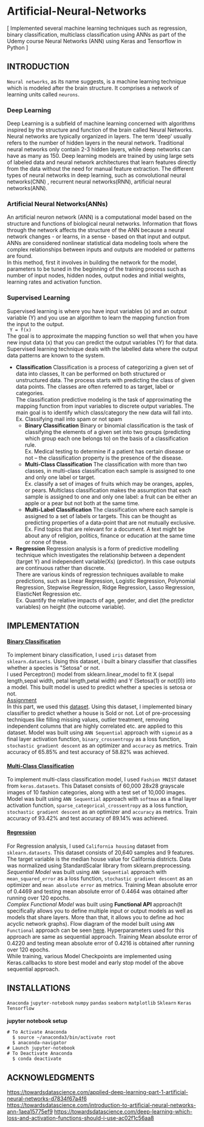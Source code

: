 # Artificial-Neural-Networks
[ Implemented several machine learning techniques such as regression, binary classification, multiclass classification using ANNs as part of the Udemy course Neural Networks (ANN) using Keras and Tensorflow in Python ] 

## INTRODUCTION
`Neural networks`, as its name suggests, is a machine learning technique which is modeled after the brain structure. It comprises a network of learning units called `neurons`. <br>
### Deep Learning
Deep Learning is a subfield of machine learning concerned with algorithms inspired by the structure and function of the brain called Neural Networks. Neural networks are typically organized in layers. The term 'deep' usually refers to the number of hidden layers in the neural network. Traditional neural networks only contain 2-3 hidden layers, while deep networks can have as many as 150. Deep learning models are trained by using large sets of labeled data and neural network architectures that learn features directly from the data without the need for manual feature extraction. The different types of neural networks in deep learning, such as convolutional neural networks(CNN) , recurrent neural networks(RNN), artificial neural networks(ANN).
### Artificial Neural Networks(ANNs)
An artificial neuron network (ANN) is a computational model based on the structure and functions of biological neural networks. Information that flows through the network affects the structure of the ANN because a neural network changes - or learns, in a sense - based on that input and output.<br>
ANNs are considered nonlinear statistical data modeling tools where the complex relationships between inputs and outputs are modeled or patterns are found.<br>
In this method, first it involves in building the network for the model, parameters to be tuned in the beginning of the training process such as number of input nodes, hidden nodes, output nodes and initial weights, learning rates and activation function. 
### Supervised Learning
Supervised learning is where you have input variables (x) and an output variable (Y) and you use an algorithm to learn the mapping function from the input to the output.   
 `  Y = f(x) ` <br>
The goal is to approximate the mapping function so well that when you have new input data (x) that you can predict the output variables (Y) for that data. Supervised learning technique deals with the labelled data where the output data patterns are known to the system.<br>

* **Classification**
Classification is a process of categorizing a given set of data into classes, It can be performed on both structured or unstructured data. The process starts with predicting the class of given data points. The classes are often referred to as target, label or categories.<br>
The classification predictive modeling is the task of approximating the mapping function from input variables to discrete output variables. The main goal is to identify which class/category the new data will fall into. <br>
Ex. Classifying mail into spam or not spam<br>
  * **Binary Classification**
Binary or binomial classification is the task of classifying the elements of a given set into two groups (predicting which group each one belongs to) on the basis of a classification rule. <br>
Ex. Medical testing to determine if a patient has certain disease or not – the classification property is the presence of the disease.<br>
  * **Multi-Class Classification**
The classification with more than two classes, in multi-class classification each sample is assigned to one and only one label or target.<br>
Ex. classify a set of images of fruits which may be oranges, apples, or pears. Multiclass classification makes the assumption that each sample is assigned to one and only one label: a fruit can be either an apple or a pear but not both at the same time.<br>
  * **Multi-Label Classification**
The classification where each sample is assigned to a set of labels or targets. This can be thought as predicting properties of a data-point that are not mutually exclusive. <br>
Ex. Find topics that are relevant for a document. A text might be about any of religion, politics, finance or education at the same time or none of these.<br>
* **Regression**
Regression analysis is a form of predictive modelling technique which investigates the relationship between a dependent (target Y) and independent variable(Xs) (predictor). In this case outputs are continuous rather than discrete.<br>
There are various kinds of regression techniques available to make predictions, such as Linear Regression, Logistic Regression, Polynomial Regression, Stepwise Regression, Ridge Regression, Lasso Regression, ElasticNet Regression etc.<br>
Ex. Quantify the relative impacts of age, gender, and diet (the predictor variables) on height (the outcome variable). <br>

## IMPLEMENTATION
#### [Binary Classification](https://github.com/vamc-stash/Artificial-Neural-Networks/blob/master/Binary_classification/binary_classification.ipynb)
To implement binary classification, I used `iris` dataset from `sklearn.datasets`. Using this dataset, i built a binary classifier that classifies whether a species is "Setosa" or not.<br>
I used Perceptron() model from sklearn.linear_model to fit X (sepal length,sepal width, petal length,petal width) and Y (Setosa(1) or not(0)) into a model. This built model is used to predict whether a species is setosa or not.<br>
[Assignment](https://github.com/vamc-stash/Artificial-Neural-Networks/blob/master/Assignment/binary_classification.ipynb)<br>
In this part, we used this [dataset](https://github.com/vamc-stash/Artificial-Neural-Networks/blob/master/Assignment/original.csv). Using this dataset, I implemented binary classifier to predict whether a house is Sold or not. Lot of pre-processing techniques like filling missing values, outlier treatment, removing independent columns that are highly correlated etc. are applied to this dataset. Model was built using `ANN Sequential` approach with  `sigmoid` as a final layer activation function, `binary_crossentropy` as a loss function, `stochastic gradient descent` as an optimizer and `accuracy` as metrics. Train accuracy of 65.85% and test accuracy of 58.82% was achieved. <br>

#### [Multi-Class Classification](https://github.com/vamc-stash/Artificial-Neural-Networks/tree/master/Multiclass_classificaton)
To implement multi-class classification model, I used `Fashion MNIST` dataset from `keras.datasets`. This Dataset consists of 60,000 28x28 grayscale images of 10 fashion categories, along with a test set of 10,000 images. Model was built using `ANN
Sequential` approach with  `softmax` as a final layer activation function, `sparse_categorical_crossentropy` as a loss function, `stochastic gradient descent` as an optimizer and `accuracy` as metrics. Train accuracy of 93.42% and test accuracy of 89.14% was achieved.<br>

#### [Regression](https://github.com/vamc-stash/Artificial-Neural-Networks/tree/master/Regression)
For Regression analysis, I used `California housing` dataset from `sklearn.datasets`. This dataset consists of 20,640 samples and 9 features. The target variable is the median house value for California districts. Data was normalized using StandardScalar library from sklearn.preprocessing. <br>
*Sequential Model* was built using `ANN Sequential` approach with `mean_squared_error` as a loss function, `stochastic gradient descent` as an optimizer and `mean absolute error` as metrics. Training Mean absolute error of 0.4469 and testing mean absolute error of 0.4464 was obtained after running over 120 epochs. <br>
*Complex Functional Model* was built using **Functional API** approach(It specifically allows you to define multiple input or output models as well as models that share layers. More than that, it allows you to define ad hoc acyclic network graphs). Flow diagram of the model built using `ANN Functional` approach can be seen [here](https://github.com/vamc-stash/Artificial-Neural-Networks/blob/master/Regression/model.png). Hyperparameters used for this approach are same as sequential approach. Training Mean absolute error of 0.4220 and testing mean absolute error of 0.4216 is obtained after running over 120 epochs.<br>
While training, various Model Checkpoints are implemented using Keras.callbacks to store best model and early stop model of the above sequential approach. <br>

## INSTALLATIONS
`Anaconda` `jupyter-notebook` `numpy` `pandas` `seaborn` `matplotlib` `Sklearn` `Keras` `Tensorflow` <br>
<br>
 **jupyter notebook setup** <br>
```
# To Activate Anaconda
  $ source ~/anaconda3/bin/activate root
  $ anaconda-navigator
# Launch jupyter-notebook
# To Deactivate Anaconda
  $ conda deactivate
```

## ACKNOWLEDGMENTS
https://towardsdatascience.com/applied-deep-learning-part-1-artificial-neural-networks-d7834f67a4f6
https://towardsdatascience.com/introduction-to-artificial-neural-networks-ann-1aea15775ef9
https://towardsdatascience.com/deep-learning-which-loss-and-activation-functions-should-i-use-ac02f1c56aa8
